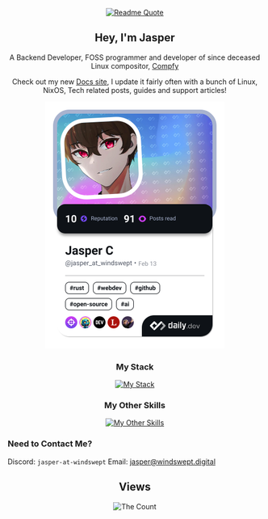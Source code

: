 <!--- &quote=When%20they%20said%20"in%20the%20eye%20of%20the%20beholder"%20they%20were%20talking%20about%20me%20btw&author=Jasper -->
<div align="center">

[![Readme Quote](https://quotes-github-readme.vercel.app/api?type=horizontal&theme=catppuccin_mocha)](https://github.com/jasper-at-windswept)

## Hey, I'm Jasper

A Backend Developer, FOSS programmer and developer of since deceased Linux compositor, [Compfy](https://github.com/allusive-dev/compfy) 

Check out my new [Docs site](https://docs.windswept.digital/), I update it fairly often with a bunch of Linux, NixOS, Tech related posts, guides and support articles!

<a href="https://app.daily.dev/jasper_at_windswept"><img src="./devcard.png" width="356" alt="Jasper's Dev Card"/></a>

### My Stack

[![My Stack](https://skillicons.dev/icons?i=ts,svelte,supabase,rust)](https://skillicons.dev)

### My Other Skills

[![My Other Skills](https://skillicons.dev/icons?i=js,html,css,github,git,gitlab,java,nix,py,vim)](https://skillicons.dev)

</div>


### Need to Contact Me?

Discord: `jasper-at-windswept`
Email: [jasper@windswept.digital](mailto:jasper@windswept.digital)


<div align="center">

## Views

<img src="https://count.getloli.com/get/@:jasper-at-windswept?theme=rule34" alt="The Count" />

<div>
